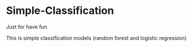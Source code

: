 # Simple-Classification
Just for have fun

This is simple classification models (random forest and logistic regression)
